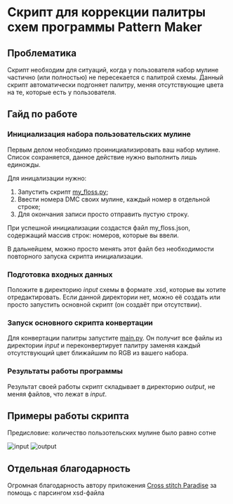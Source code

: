 # Скрипт для коррекции палитры схем программы Pattern Maker
## Проблематика
Скрипт необходим для ситуаций, когда у пользователя набор мулине частично (или полностью) не пересекается с палитрой схемы. Данный скрипт автоматически подгоняет палитру, меняя отсутствующие цвета на те, которые есть у пользователя.
## Гайд по работе
### Инициализация набора пользовательских мулине
Первым делом необходимо проинициализировать ваш набор мулине. Список сохраняется, данное действие нужно выполнить лишь единожды.

Для иницализации нужно:

1) Запустить скрипт [my_floss.py](my_floss.py);
2) Ввести номера DMC своих мулине, каждый номер в отдельной строке;
3) Для окончания записи просто отправить пустую строку.

При успешной инициализации создастся файл my_floss.json, содержащий массив строк: номеров, которые вы ввели.

В дальнейшем, можно просто менять этот файл без необходимости повторного запуска скрипта инициализации.
### Подготовка входных данных
Положите в директорию *input* схемы в формате .xsd, которые вы хотите отредактировать. Если данной директории нет, можно её создать или просто запустить основной скрипт (он создаёт при отсутствии).
### Запуск основного скрипта конвертации
Для конвертации палитры запустите [main.py](main.py). Он получит все файлы из директории *input* и переконвертирует палитру заменяя каждый отсутствующий цвет ближайшим по RGB из вашего набора.
### Результаты работы программы
Результат своей работы скрипт складывает в директорию *output*, не меняя файлов, что лежат в *input*.
## Примеры работы скрипта
Предисловие: количество пользотельских мулине было равно сотне

![input](https://drive.google.com/uc?export=view&id=184hdQgh-ujwV1W7WJdAuZUgvSjH6V4om)
![output](https://drive.google.com/uc?export=view&id=1ABLiBfD3_snhHHb2-ftdcdjMTdoZKwPH)
## Отдельная благодарность
Огромная благодарность автору приложения [Cross stitch Paradise](https://cs-paradise.com/ru/) за помощь с парсингом xsd-файла